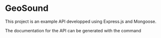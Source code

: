 # GeoSound
This project is an example API developped using Express.js and Mongoose.

The documentation for the API can be generated with the command 
